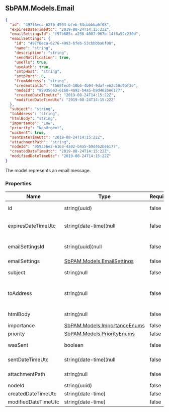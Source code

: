 
<h2 id="tocS_SbPAM.Models.Email">SbPAM.Models.Email</h2>

<a id="schemasbpam.models.email"></a>
<a id="schema_SbPAM.Models.Email"></a>
<a id="tocSsbpam.models.email"></a>
<a id="tocssbpam.models.email"></a>

```json
{
  "id": "497f6eca-6276-4993-bfeb-53cbbbba6f08",
  "expiresDateTimeUtc": "2019-08-24T14:15:22Z",
  "emailSettingsId": "f97b605c-a258-4007-967b-14f8a52c230d",
  "emailSettings": {
    "id": "497f6eca-6276-4993-bfeb-53cbbbba6f08",
    "name": "string",
    "description": "string",
    "sendNotification": true,
    "useTls": true,
    "useAuth": true,
    "smtpHost": "string",
    "smtpPort": 0,
    "fromAddress": "string",
    "credentialId": "f568fec0-10b6-4b94-9daf-e62c50c9bf3e",
    "nodeId": "959356e3-6168-4a92-b4a5-b9d462be6177",
    "createdDateTimeUtc": "2019-08-24T14:15:22Z",
    "modifiedDateTimeUtc": "2019-08-24T14:15:22Z"
  },
  "subject": "string",
  "toAddress": "string",
  "htmlBody": "string",
  "importance": "Low",
  "priority": "NonUrgent",
  "wasSent": true,
  "sentDateTimeUtc": "2019-08-24T14:15:22Z",
  "attachmentPath": "string",
  "nodeId": "959356e3-6168-4a92-b4a5-b9d462be6177",
  "createdDateTimeUtc": "2019-08-24T14:15:22Z",
  "modifiedDateTimeUtc": "2019-08-24T14:15:22Z"
}

```

The model represents an email message.

### Properties

|Name|Type|Required|Restrictions|Description|
|---|---|---|---|---|
|id|string(uuid)|false|none|Unique id and DB key for this email.|
|expiresDateTimeUtc|string(date-time)¦null|false|none|When this email expires, after which it won't be sent.|
|emailSettingsId|string(uuid)¦null|false|none|Id of email settings used for sending this email.|
|emailSettings|[SbPAM.Models.EmailSettings](../Models/sbpam.models.emailsettings.md)|false|none|none|
|subject|string¦null|false|none|Subject for this email.|
|toAddress|string¦null|false|none|Destination email addresses, e.g.: user@whatever.com, ...|
|htmlBody|string¦null|false|none|HTML body of this email.|
|importance|[SbPAM.Models.ImportanceEnums](../Models/sbpam.models.importanceenums.md)|false|none|none|
|priority|[SbPAM.Models.PriorityEnums](../Models/sbpam.models.priorityenums.md)|false|none|none|
|wasSent|boolean|false|none|True if this email was sent.|
|sentDateTimeUtc|string(date-time)¦null|false|none|When this email was sent.|
|attachmentPath|string¦null|false|none|api endpoint to fetch attachment|
|nodeId|string(uuid)|false|none|none|
|createdDateTimeUtc|string(date-time)|false|none|none|
|modifiedDateTimeUtc|string(date-time)|false|none|none|


